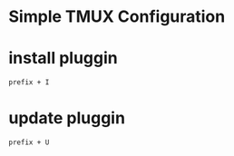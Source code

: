 # Simple TMUX Configuration

# install pluggin
```
prefix + I
```
# update pluggin 
```
prefix + U
```

